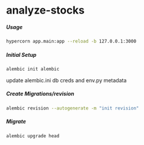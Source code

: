 # analyze-stocks

##### Usage
```sh
hypercorn app.main:app --reload -b 127.0.0.1:3000
```

##### Initial Setup
```sh
alembic init alembic
```
update alembic.ini db creds and env.py metadata

##### Create Migrations/revision
```sh
alembic revision --autogenerate -m "init revision"
```

##### Migrate
```sh
alembic upgrade head
```